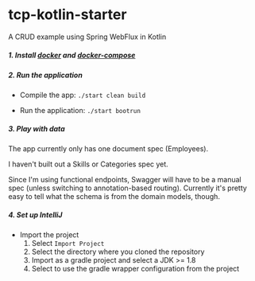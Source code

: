 # tcp-kotlin-starter

A CRUD example using Spring WebFlux in Kotlin

##### 1. Install [docker](https://docs.docker.com/engine/installation/) and [docker-compose](https://docs.docker.com/compose/install/)

##### 2. Run the application

- Compile the app: `./start clean build`

- Run the application: `./start bootrun`

##### 3. Play with data

The app currently only has one document spec (Employees).

I haven't built out a Skills or Categories spec yet.

Since I'm using functional endpoints, Swagger will have to be a manual spec
(unless switching to annotation-based routing). Currently it's pretty easy to tell what the schema
is from the domain models, though.

##### 4. Set up IntelliJ
- Import the project
    1. Select `Import Project`
    2. Select the directory where you cloned the repository
    3. Import as a gradle project and select a JDK >= 1.8
    4. Select to use the gradle wrapper configuration from the project
